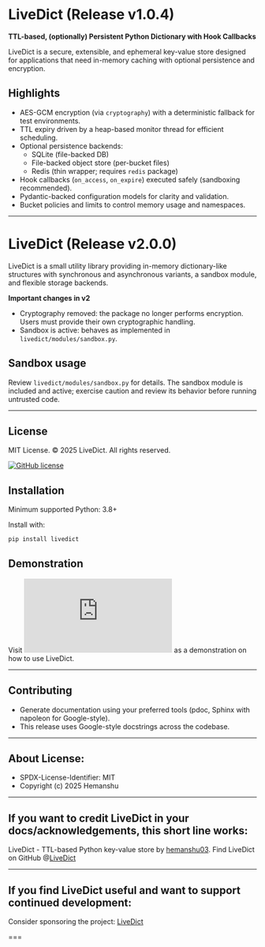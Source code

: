 # LiveDict (Release v1.0.4)

**TTL-based, (optionally) Persistent Python Dictionary with Hook Callbacks**

LiveDict is a secure, extensible, and ephemeral key-value store designed for applications that need in-memory caching with optional persistence and encryption.

## Highlights
* AES-GCM encryption (via `cryptography`) with a deterministic fallback for test environments.
* TTL expiry driven by a heap-based monitor thread for efficient scheduling.
* Optional persistence backends:
  - SQLite (file-backed DB)
  - File-backed object store (per-bucket files)
  - Redis (thin wrapper; requires `redis` package)
* Hook callbacks (`on_access`, `on_expire`) executed safely (sandboxing recommended).
* Pydantic-backed configuration models for clarity and validation.
* Bucket policies and limits to control memory usage and namespaces.

---

# LiveDict (Release v2.0.0)

LiveDict is a small utility library providing in-memory dictionary-like structures with
synchronous and asynchronous variants, a sandbox module, and flexible storage backends.

**Important changes in v2**
- Cryptography removed: the package no longer performs encryption. Users must provide their own cryptographic handling.
- Sandbox is active: behaves as implemented in `livedict/modules/sandbox.py`.

## Sandbox usage

Review `livedict/modules/sandbox.py` for details. The sandbox module is included and active;
exercise caution and review its behavior before running untrusted code.

---

## License
MIT License. © 2025 LiveDict. All rights reserved.

[![GitHub license](https://img.shields.io/badge/license-MIT-blue.svg)](https://github.com/hemanshu03/LiveDict/blob/main/LICENSE)

## Installation

Minimum supported Python: 3.8+

Install with:
```bash
pip install livedict
```

## Demonstration

Visit [![testfile.py](https://github.com/hemanshu03/LiveDict/blob/main/testfile.py)](https://github.com/hemanshu03/LiveDict/blob/main/testfile.py) as a demonstration on how to use LiveDict.

---

## Contributing

- Generate documentation using your preferred tools (pdoc, Sphinx with napoleon for Google-style).
- This release uses Google-style docstrings across the codebase.

---

## About License:
  - SPDX-License-Identifier: MIT
  - Copyright (c) 2025 Hemanshu

---

## If you want to credit LiveDict in your docs/acknowledgements, this short line works:
LiveDict - TTL-based Python key-value store by [hemanshu03](https://github.com/hemanshu03). Find LiveDict on GitHub @[LiveDict](https://github.com/hemanshu03/LiveDict)

---

## If you find LiveDict useful and want to support continued development:
Consider sponsoring the project: [LiveDict](https://github.com/hemanshu03/LiveDict)

===


